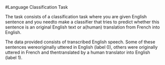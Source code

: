 #Language Classification Task

The task consists of a classification task where you are given English sentence and you needto make a classifier that tries to predict whether this sentence is an original English text or a(human) translation from French into English.

The  data  provided  consists  of  transcribed  English  speech.   Some  of  these  sentences  wereoriginally  uttered  in  English  (label  0),  others  were  originally  uttered  in  French  and  thentranslated by a human translator into English (label 1).
